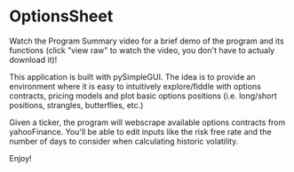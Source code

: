 # OptionsSheet

Watch the Program Summary video for a brief demo of the program and its functions (click "view raw" to watch the video, you don't have to actualy download it)!

This application is built with pySimpleGUI. The idea is to provide an environment where it is easy to intuitively explore/fiddle 
with options contracts, pricing models and plot basic options positions (i.e. long/short positions, strangles, butterflies, etc.)

Given a ticker, the program will webscrape available options contracts from yahooFinance. You'll be able to edit inputs like the risk free rate and the
number of days to consider when calculating historic volatility. 

Enjoy!
